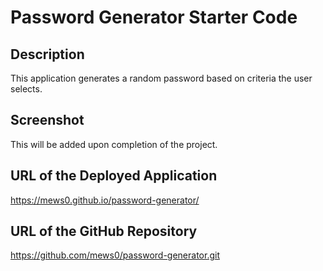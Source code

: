 # Password Generator Starter Code

## Description
This application generates a random password based on criteria the user selects.

## Screenshot
This will be added upon completion of the project.

## URL of the Deployed Application
https://mews0.github.io/password-generator/

## URL of the GitHub Repository
https://github.com/mews0/password-generator.git